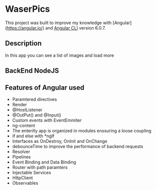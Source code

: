 # WaserPics




This project was built to improve my knowledge with [Angular] (https://angular.io/) and [Angular CLI](https://github.com/angular/angular-cli) version 6.0.7.


## Description
In this app you can see a list of images and load more

## BackEnd NodeJS

## Features of Angular used
* Paramtered directives
* Render
* @HostListener
* @OutPut() and @Input()
* Custom events with EventEmmiter
* ng-content
* The enterilly app is organized in modules enssuring a loose coupling
* if and else with *ngIf
* Interfaces as OnDestroy, OnInit and OnChange
* debounceTime to improve the performance of backend requests
* Resolver
* Pipelines
* Event Binding and Data Binding
* Router with path paramters
* Injectable Services
* HttpClient
* Observables